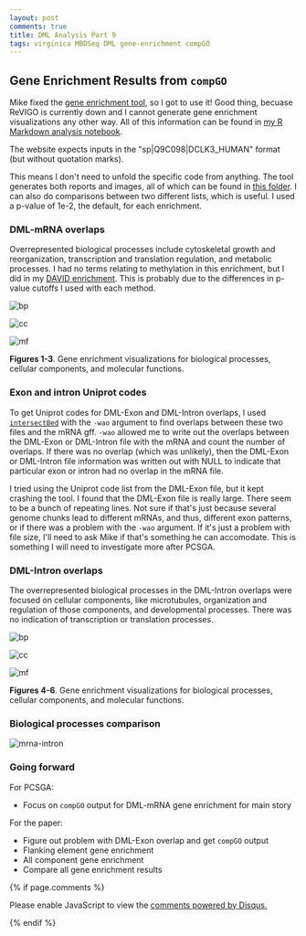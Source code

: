 ```yaml
---
layout: post
comments: true
title: DML Analysis Part 9
tags: virginica MBDSeq DML gene-enrichment compGO
---
```


## Gene Enrichment Results from `compGO`

Mike fixed the [gene enrichment tool](https://meta.yeastrc.org/compgo_yaamini_oyster/pages/goAnalysisForm.jsp), so I got to use it! Good thing, becuase ReVIGO is currently down and I cannot generate gene enrichment visualizations any other way. All of this information can be found in [my R Markdown analysis notebook](https://github.com/RobertsLab/project-virginica-oa/blob/master/analyses/2018-06-14-Gene-Enrichment-Analysis/2018-06-14-Gene-Enrichment-Analysis.Rmd).

The website expects inputs in the "sp|Q9C098|DCLK3_HUMAN" format (but without quotation marks). 

This means I don't need to unfold the specific code from anything. The tool generates both reports and images, all of which can be found in [this folder](https://github.com/RobertsLab/project-virginica-oa/tree/master/analyses/2018-06-14-Gene-Enrichment-Analysis/2018-09-16-compGO-Output). I can also do comparisons between two different lists, which is useful. I used a p-value of 1e-2, the default, for each enrichment.

### DML-mRNA overlaps

Overrepresented biological processes include cytoskeletal growth and reorganization, transcription and translation regulation, and metabolic processes. I had no terms relating to methylation in this enrichment, but I did in my [DAVID enrichment](https://yaaminiv.github.io/DML-Analysis-Part8/). This is probably due to the differences in p-value cutoffs I used with each method.

![bp](https://raw.githubusercontent.com/RobertsLab/project-virginica-oa/master/analyses/2018-06-14-Gene-Enrichment-Analysis/2018-09-16-compGO-Output/compGO-DML-mRNA-BP-p1E-2.png)

![cc](https://raw.githubusercontent.com/RobertsLab/project-virginica-oa/master/analyses/2018-06-14-Gene-Enrichment-Analysis/2018-09-16-compGO-Output/compGO-DML-mRNA-CC-p1E-2.png)

![mf](https://raw.githubusercontent.com/RobertsLab/project-virginica-oa/master/analyses/2018-06-14-Gene-Enrichment-Analysis/2018-09-16-compGO-Output/compGO-DML-mRNA-MF-p1E-2.png)

**Figures 1-3**. Gene enrichment visualizations for biological processes, cellular components, and molecular functions.

### Exon and intron Uniprot codes

To get Uniprot codes for DML-Exon and DML-Intron overlaps, I used [`intersectBed`](https://bedtools.readthedocs.io/en/latest/content/tools/intersect.html) with the `-wao` argument to find overlaps between these two files and the mRNA gff. `-wao` allowed me to write out the overlaps between the DML-Exon or DML-Intron file with the mRNA and count the number of overlaps. If there was no overlap (which was unlikely), then the DML-Exon or DML-Intron file information was written out with NULL to indicate that particular exon or intron had no overlap in the mRNA file. 

I tried using the Uniprot code list from the DML-Exon file, but it kept crashing the tool. I found that the DML-Exon file is really large. There seem to be a bunch of repeating lines. Not sure if that's just because several genome chunks lead to different mRNAs, and thus, different exon patterns, or if there was a problem with the `-wao` argument. If it's just a problem with file size, I'll need to ask Mike if that's something he can accomodate. This is something I will need to investigate more after PCSGA.

### DML-Intron overlaps

The overrepresented biological processes in the DML-Intron overlaps were focused on cellular components, like microtubules, organization and regulation of those components, and developmental processes. There was no indication of transcription or translation processes. 

![bp](https://raw.githubusercontent.com/RobertsLab/project-virginica-oa/master/analyses/2018-06-14-Gene-Enrichment-Analysis/2018-09-16-compGO-Output/compGO-DML-Intron-BP-p1E-2.png)

![cc](https://raw.githubusercontent.com/RobertsLab/project-virginica-oa/master/analyses/2018-06-14-Gene-Enrichment-Analysis/2018-09-16-compGO-Output/compGO-DML-Intron-CC-p1E-2.png)

![mf](https://raw.githubusercontent.com/RobertsLab/project-virginica-oa/master/analyses/2018-06-14-Gene-Enrichment-Analysis/2018-09-16-compGO-Output/compGO-DML-Intron-MF-p1E-2.png)

**Figures 4-6**. Gene enrichment visualizations for biological processes, cellular components, and molecular functions.

### Biological processes comparison

![mrna-intron](https://raw.githubusercontent.com/RobertsLab/project-virginica-oa/master/analyses/2018-06-14-Gene-Enrichment-Analysis/2018-09-16-compGO-Output/compGO-mRNA-Intron-Differences-BP-p1E-2.png)

### Going forward

For PCSGA:

- Focus on `compGO` output for DML-mRNA gene enrichment for main story

For the paper:

- Figure out problem with DML-Exon overlap and get `compGO` output
- Flanking element gene enrichment
- All component gene enrichment
- Compare all gene enrichment results

{% if page.comments %}

<div id="disqus_thread"></div>
<script>

/**
*  RECOMMENDED CONFIGURATION VARIABLES: EDIT AND UNCOMMENT THE SECTION BELOW TO INSERT DYNAMIC VALUES FROM YOUR PLATFORM OR CMS.
*  LEARN WHY DEFINING THESE VARIABLES IS IMPORTANT: https://disqus.com/admin/universalcode/#configuration-variables*/
/*
var disqus_config = function () {
this.page.url = PAGE_URL;  // Replace PAGE_URL with your page's canonical URL variable
this.page.identifier = PAGE_IDENTIFIER; // Replace PAGE_IDENTIFIER with your page's unique identifier variable
};
*/
(function() { // DON'T EDIT BELOW THIS LINE
var d = document, s = d.createElement('script');
s.src = 'https://the-responsible-grad-student.disqus.com/embed.js';
s.setAttribute('data-timestamp', +new Date());
(d.head || d.body).appendChild(s);
})();
</script>
<noscript>Please enable JavaScript to view the <a href="https://disqus.com/?ref_noscript">comments powered by Disqus.</a></noscript>

{% endif %}

<script id="dsq-count-scr" src="//the-responsible-grad-student.disqus.com/count.js" async></script>

